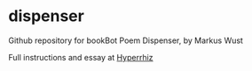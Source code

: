 # dispenser
Github repository for bookBot Poem Dispenser, by Markus Wust

Full instructions and essay at [Hyperrhiz](https://doi.org/10.20415/hyp/018.k02)
